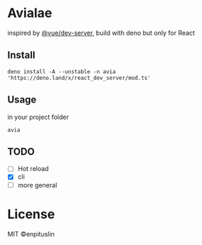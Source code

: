 # Avialae 

inspired by [@vue/dev-server](https://github.com/vuejs/vue-dev-server), build with deno but only for React

## Install

```shell
deno install -A --unstable -n avia 'https://deno.land/x/react_dev_server/mod.ts'
```

## Usage

in your project folder

```shell
avia
```

## TODO

- [ ] Hot reload
- [x] cli 
- [ ] more general

# License 
MIT ©enpituslin 